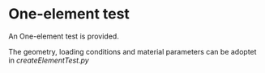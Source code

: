 # One-element test
An One-element test is provided. 

The geometry, loading conditions and material parameters can be adoptet in *createElementTest.py*
